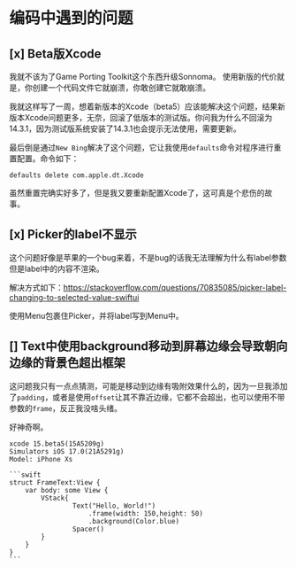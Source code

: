 # 编码中遇到的问题

## [x] Beta版Xcode

我就不该为了Game Porting Toolkit这个东西升级Sonnoma。
使用新版的代价就是，你创建一个代码文件它就崩溃，你敢创建它就敢崩溃。

我就这样写了一周，想着新版本的Xcode（beta5）应该能解决这个问题，结果新版本Xcode问题更多，无奈，回滚了低版本的测试版。你问我为什么不回滚为14.3.1，因为测试版系统安装了14.3.1也会提示无法使用，需要更新。

最后倒是通过`New Bing`解决了这个问题，它让我使用`defaults`命令对程序进行重置配置。命令如下：

`defaults delete com.apple.dt.Xcode`

虽然重置完确实好多了，但是我又要重新配置Xcode了，这可真是个悲伤的故事。

## [x] Picker的label不显示

这个问题好像是苹果的一个bug来着，不是bug的话我无法理解为什么有label参数但是label中的内容不渲染。

解决方式如下：<https://stackoverflow.com/questions/70835085/picker-label-changing-to-selected-value-swiftui>

使用Menu包裹住Picker，并将label写到Menu中。

## [] Text中使用background移动到屏幕边缘会导致朝向边缘的背景色超出框架

这问题我只有一点点猜测，可能是移动到边缘有吸附效果什么的，因为一旦我添加了`padding`，或者是使用`offset`让其不靠近边缘，它都不会超出，也可以使用不带参数的`frame`，反正我没啥头绪。

好神奇啊。

```admonish info
xcode 15.beta5(15A5209g)
Simulators iOS 17.0(21A5291g)
Model: iPhone Xs
```

~~~admonish bug
```swift
struct FrameText:View {
    var body: some View {
        VStack{
                Text("Hello, World!")
                    .frame(width: 150,height: 50)
                    .background(Color.blue)
                Spacer()
        }
    }
}
```
~~~
